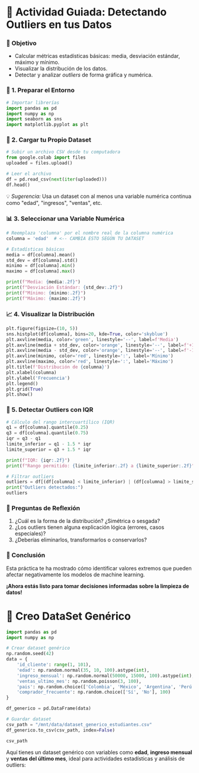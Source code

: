 # 📓 **Actividad Guiada: Detectando Outliers en tus Datos**

### 🎯 Objetivo

- Calcular métricas estadísticas básicas: media, desviación estándar, máximo y mínimo.
- Visualizar la distribución de los datos.
- Detectar y analizar *outliers* de forma gráfica y numérica.

### 🧪 1. Preparar el Entorno

```python
# Importar librerías
import pandas as pd
import numpy as np
import seaborn as sns
import matplotlib.pyplot as plt
```

### 📂 2. Cargar tu Propio Dataset

```python
# Subir un archivo CSV desde tu computadora
from google.colab import files
uploaded = files.upload()

# Leer el archivo
df = pd.read_csv(next(iter(uploaded)))
df.head()
```

💡 *Sugerencia:* Usa un dataset con al menos una variable numérica continua como "edad", "ingresos", "ventas", etc.

### 📊 3. Seleccionar una Variable Numérica

```python
# Reemplaza 'columna' por el nombre real de la columna numérica
columna = 'edad'  # <-- CAMBIA ESTO SEGÚN TU DATASET

# Estadísticas básicas
media = df[columna].mean()
std_dev = df[columna].std()
minimo = df[columna].min()
maximo = df[columna].max()

print(f"Media: {media:.2f}")
print(f"Desviación Estándar: {std_dev:.2f}")
print(f"Mínimo: {minimo:.2f}")
print(f"Máximo: {maximo:.2f}")
```

### 📈 4. Visualizar la Distribución

```python
plt.figure(figsize=(10, 5))
sns.histplot(df[columna], bins=20, kde=True, color='skyblue')
plt.axvline(media, color='green', linestyle='--', label=f'Media')
plt.axvline(media + std_dev, color='orange', linestyle='--', label=f'+1 STD')
plt.axvline(media - std_dev, color='orange', linestyle='--', label=f'-1 STD')
plt.axvline(minimo, color='red', linestyle=':', label='Mínimo')
plt.axvline(maximo, color='red', linestyle=':', label='Máximo')
plt.title(f'Distribución de {columna}')
plt.xlabel(columna)
plt.ylabel('Frecuencia')
plt.legend()
plt.grid(True)
plt.show()
```

### 🚨 5. Detectar Outliers con IQR

```python
# Cálculo del rango intercuartílico (IQR)
q1 = df[columna].quantile(0.25)
q3 = df[columna].quantile(0.75)
iqr = q3 - q1
limite_inferior = q1 - 1.5 * iqr
limite_superior = q3 + 1.5 * iqr

print(f"IQR: {iqr:.2f}")
print(f"Rango permitido: {limite_inferior:.2f} a {limite_superior:.2f}")

# Filtrar outliers
outliers = df[(df[columna] < limite_inferior) | (df[columna] > limite_superior)]
print("Outliers detectados:")
outliers
```

### 🧠 Preguntas de Reflexión

1. ¿Cuál es la forma de la distribución? ¿Simétrica o sesgada?
2. ¿Los outliers tienen alguna explicación lógica (errores, casos especiales)?
3. ¿Deberías eliminarlos, transformarlos o conservarlos?

### 🧾 Conclusión

Esta práctica te ha mostrado cómo identificar valores extremos que pueden afectar negativamente los modelos de machine learning. 

**¡Ahora estás listo para tomar decisiones informadas sobre la limpieza de datos!**



# 🧠 Creo DataSet Genérico

```python
import pandas as pd
import numpy as np

# Crear dataset genérico
np.random.seed(42)
data = {
    'id_cliente': range(1, 101),
    'edad': np.random.normal(35, 10, 100).astype(int),
    'ingreso_mensual': np.random.normal(50000, 15000, 100).astype(int),
    'ventas_ultimo_mes': np.random.poisson(3, 100),
    'pais': np.random.choice(['Colombia', 'México', 'Argentina', 'Perú'], 100),
    'comprador_frecuente': np.random.choice(['Sí', 'No'], 100)
}

df_generico = pd.DataFrame(data)

# Guardar dataset
csv_path = "/mnt/data/dataset_generico_estudiantes.csv"
df_generico.to_csv(csv_path, index=False)

csv_path
```

Aquí tienes un dataset genérico con variables como **edad**, **ingreso mensual** y **ventas del último mes**, ideal para actividades estadísticas y análisis de outliers: